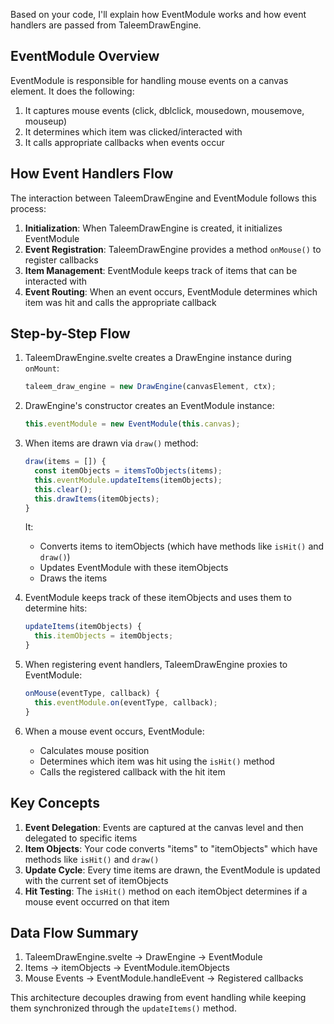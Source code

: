 Based on your code, I'll explain how EventModule works and how event handlers are passed from TaleemDrawEngine.

## EventModule Overview

EventModule is responsible for handling mouse events on a canvas element. It does the following:

1. It captures mouse events (click, dblclick, mousedown, mousemove, mouseup)
2. It determines which item was clicked/interacted with
3. It calls appropriate callbacks when events occur

## How Event Handlers Flow

The interaction between TaleemDrawEngine and EventModule follows this process:

1. **Initialization**: When TaleemDrawEngine is created, it initializes EventModule
2. **Event Registration**: TaleemDrawEngine provides a method `onMouse()` to register callbacks
3. **Item Management**: EventModule keeps track of items that can be interacted with
4. **Event Routing**: When an event occurs, EventModule determines which item was hit and calls the appropriate callback

## Step-by-Step Flow

1. TaleemDrawEngine.svelte creates a DrawEngine instance during `onMount`:
   ```javascript
   taleem_draw_engine = new DrawEngine(canvasElement, ctx);
   ```

2. DrawEngine's constructor creates an EventModule instance:
   ```javascript
   this.eventModule = new EventModule(this.canvas);
   ```

3. When items are drawn via `draw()` method:
   ```javascript
   draw(items = []) {
     const itemObjects = itemsToObjects(items);
     this.eventModule.updateItems(itemObjects);
     this.clear();
     this.drawItems(itemObjects);
   }
   ```
   It:
   - Converts items to itemObjects (which have methods like `isHit()` and `draw()`)
   - Updates EventModule with these itemObjects
   - Draws the items

4. EventModule keeps track of these itemObjects and uses them to determine hits:
   ```javascript
   updateItems(itemObjects) {
     this.itemObjects = itemObjects;
   }
   ```

5. When registering event handlers, TaleemDrawEngine proxies to EventModule:
   ```javascript
   onMouse(eventType, callback) {
     this.eventModule.on(eventType, callback);
   }
   ```

6. When a mouse event occurs, EventModule:
   - Calculates mouse position
   - Determines which item was hit using the `isHit()` method
   - Calls the registered callback with the hit item

## Key Concepts

1. **Event Delegation**: Events are captured at the canvas level and then delegated to specific items
2. **Item Objects**: Your code converts "items" to "itemObjects" which have methods like `isHit()` and `draw()`
3. **Update Cycle**: Every time items are drawn, the EventModule is updated with the current set of itemObjects
4. **Hit Testing**: The `isHit()` method on each itemObject determines if a mouse event occurred on that item

## Data Flow Summary

1. TaleemDrawEngine.svelte → DrawEngine → EventModule
2. Items → itemObjects → EventModule.itemObjects
3. Mouse Events → EventModule.handleEvent → Registered callbacks

This architecture decouples drawing from event handling while keeping them synchronized through the `updateItems()` method.